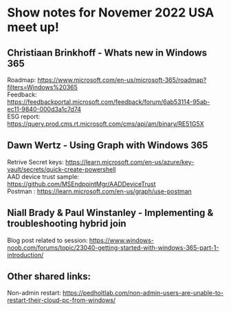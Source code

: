 # Show notes for Novemer 2022 USA meet up!
 
## Christiaan Brinkhoff - Whats new in Windows 365
Roadmap: https://www.microsoft.com/en-us/microsoft-365/roadmap?filters=Windows%20365  
Feedback: https://feedbackportal.microsoft.com/feedback/forum/6ab53114-95ab-ec11-9840-000d3a1c7d74  
ESG report: https://query.prod.cms.rt.microsoft.com/cms/api/am/binary/RE51G5X


## Dawn Wertz - Using Graph with Windows 365
Retrive Secret keys: https://learn.microsoft.com/en-us/azure/key-vault/secrets/quick-create-powershell  
AAD device trust sample: https://github.com/MSEndpointMgr/AADDeviceTrust  
Postman : https://learn.microsoft.com/en-us/graph/use-postman  

## Niall Brady & Paul Winstanley - Implementing & troubleshooting hybrid join
Blog post related to session: https://www.windows-noob.com/forums/topic/23040-getting-started-with-windows-365-part-1-introduction/  

## Other shared links:
Non-admin restart: https://pedholtlab.com/non-admin-users-are-unable-to-restart-their-cloud-pc-from-windows/  
